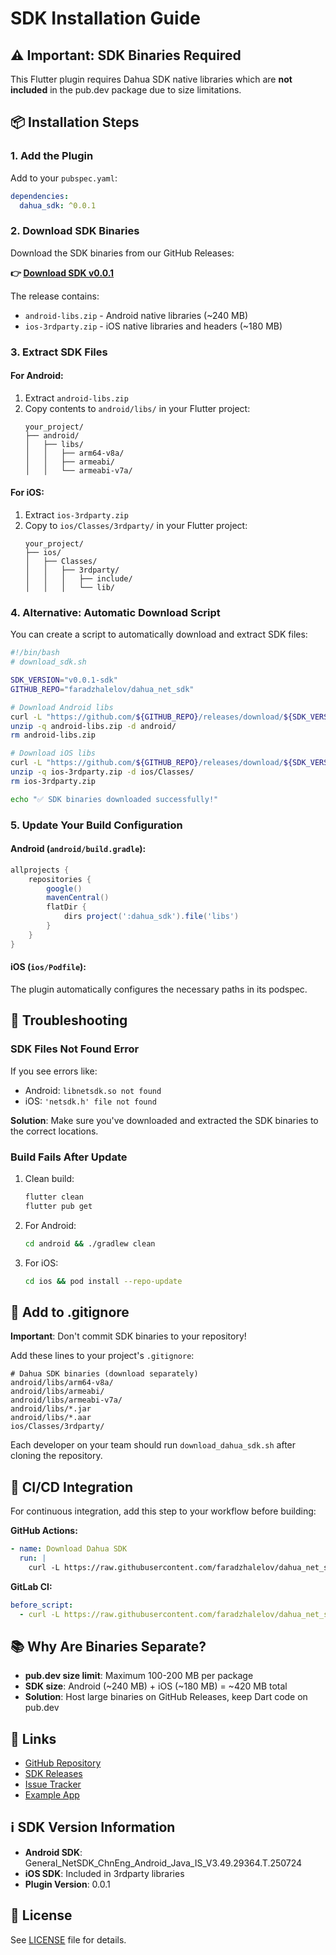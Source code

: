 # SDK Installation Guide

## ⚠️ Important: SDK Binaries Required

This Flutter plugin requires Dahua SDK native libraries which are **not included** in the pub.dev package due to size limitations.

## 📦 Installation Steps

### 1. Add the Plugin

Add to your `pubspec.yaml`:

```yaml
dependencies:
  dahua_sdk: ^0.0.1
```

### 2. Download SDK Binaries

Download the SDK binaries from our GitHub Releases:

**👉 [Download SDK v0.0.1](https://github.com/faradzhalelov/dahua_net_sdk/releases/tag/v0.0.1-sdk)**

The release contains:
- `android-libs.zip` - Android native libraries (~240 MB)
- `ios-3rdparty.zip` - iOS native libraries and headers (~180 MB)

### 3. Extract SDK Files

#### For Android:

1. Extract `android-libs.zip`
2. Copy contents to `android/libs/` in your Flutter project:
   ```
   your_project/
   ├── android/
   │   ├── libs/
   │   │   ├── arm64-v8a/
   │   │   ├── armeabi/
   │   │   └── armeabi-v7a/
   ```

#### For iOS:

1. Extract `ios-3rdparty.zip`
2. Copy to `ios/Classes/3rdparty/` in your Flutter project:
   ```
   your_project/
   ├── ios/
   │   ├── Classes/
   │   │   ├── 3rdparty/
   │   │   │   ├── include/
   │   │   │   └── lib/
   ```

### 4. Alternative: Automatic Download Script

You can create a script to automatically download and extract SDK files:

```bash
#!/bin/bash
# download_sdk.sh

SDK_VERSION="v0.0.1-sdk"
GITHUB_REPO="faradzhalelov/dahua_net_sdk"

# Download Android libs
curl -L "https://github.com/${GITHUB_REPO}/releases/download/${SDK_VERSION}/android-libs.zip" -o android-libs.zip
unzip -q android-libs.zip -d android/
rm android-libs.zip

# Download iOS libs
curl -L "https://github.com/${GITHUB_REPO}/releases/download/${SDK_VERSION}/ios-3rdparty.zip" -o ios-3rdparty.zip
unzip -q ios-3rdparty.zip -d ios/Classes/
rm ios-3rdparty.zip

echo "✅ SDK binaries downloaded successfully!"
```

### 5. Update Your Build Configuration

#### Android (`android/build.gradle`):

```gradle
allprojects {
    repositories {
        google()
        mavenCentral()
        flatDir {
            dirs project(':dahua_sdk').file('libs')
        }
    }
}
```

#### iOS (`ios/Podfile`):

The plugin automatically configures the necessary paths in its podspec.

## 🔧 Troubleshooting

### SDK Files Not Found Error

If you see errors like:
- Android: `libnetsdk.so not found`
- iOS: `'netsdk.h' file not found`

**Solution**: Make sure you've downloaded and extracted the SDK binaries to the correct locations.

### Build Fails After Update

1. Clean build:
   ```bash
   flutter clean
   flutter pub get
   ```

2. For Android:
   ```bash
   cd android && ./gradlew clean
   ```

3. For iOS:
   ```bash
   cd ios && pod install --repo-update
   ```

## 📂 Add to .gitignore

**Important**: Don't commit SDK binaries to your repository!

Add these lines to your project's `.gitignore`:

```gitignore
# Dahua SDK binaries (download separately)
android/libs/arm64-v8a/
android/libs/armeabi/
android/libs/armeabi-v7a/
android/libs/*.jar
android/libs/*.aar
ios/Classes/3rdparty/
```

Each developer on your team should run `download_dahua_sdk.sh` after cloning the repository.

## 🔄 CI/CD Integration

For continuous integration, add this step to your workflow before building:

**GitHub Actions:**
```yaml
- name: Download Dahua SDK
  run: |
    curl -L https://raw.githubusercontent.com/faradzhalelov/dahua_net_sdk/main/download_dahua_sdk.sh | bash
```

**GitLab CI:**
```yaml
before_script:
  - curl -L https://raw.githubusercontent.com/faradzhalelov/dahua_net_sdk/main/download_dahua_sdk.sh | bash
```

## 📚 Why Are Binaries Separate?

- **pub.dev size limit**: Maximum 100-200 MB per package
- **SDK size**: Android (~240 MB) + iOS (~180 MB) = ~420 MB total
- **Solution**: Host large binaries on GitHub Releases, keep Dart code on pub.dev

## 🔗 Links

- [GitHub Repository](https://github.com/faradzhalelov/dahua_net_sdk)
- [SDK Releases](https://github.com/faradzhalelov/dahua_net_sdk/releases)
- [Issue Tracker](https://github.com/faradzhalelov/dahua_net_sdk/issues)
- [Example App](https://github.com/faradzhalelov/dahua_net_sdk/tree/main/example)

## ℹ️ SDK Version Information

- **Android SDK**: General_NetSDK_ChnEng_Android_Java_IS_V3.49.29364.T.250724
- **iOS SDK**: Included in 3rdparty libraries
- **Plugin Version**: 0.0.1

## 📄 License

See [LICENSE](LICENSE) file for details.
